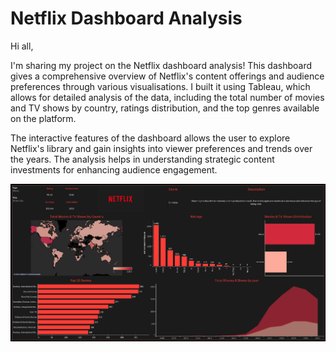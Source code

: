 # Netflix Dashboard Analysis

Hi all,

I'm sharing my project on the Netflix dashboard analysis! This dashboard gives a comprehensive overview of Netflix's content offerings and audience preferences through various visualisations. I built it using Tableau, which allows for detailed analysis of the data, including the total number of movies and TV shows by country, ratings distribution, and the top genres available on the platform.

The interactive features of the dashboard allows the user to explore Netflix's library and gain insights into viewer preferences and trends over the years. The analysis helps in understanding strategic content investments for enhancing audience engagement.

![Netflix Dashboard](https://raw.githubusercontent.com/casey99/Analytics/main/Netflix/Dashboard%201.png)
